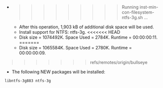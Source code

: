 * >>>>>>>>> Running inst-min-con-filesystem-ntfs-3g.sh ...
  * After this operation, 1,903 kB of additional disk space will be used.
  * Install support for NTFS: ntfs-3g.
<<<<<<< HEAD
  * Disk size = 1074492K. Space Used = 2784K. Runtime = 00:00:00:11.
=======
  * Disk size = 1065584K. Space Used = 2780K. Runtime = 00:00:00:09.
>>>>>>> refs/remotes/origin/bullseye
  * The following NEW packages will be installed:
  ```bash
libntfs-3g883 ntfs-3g
  ```
